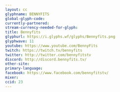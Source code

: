 ```yaml
---
layout: cc
glyphname: BENNYFITS
global-glyph-code: 
currently-partnered: 
stream-currency-needed-for-glyph: 
title: Bennyfits
glyphurl: https://i.glyphs.wf/glyphs/Bennyfits.png
glyphwave: 11
youtube: https://www.youtube.com/BennyFits
twitch: https://twitch.tv/bennyfits
twitter: http://twitter.com/bennyfitstv
discord: http://discord.bennyfits.tv/
other-site: 
primary-language: 
facebook: https://www.facebook.com/bennyfitstv/
mixer: 
ccid: 23
---
```


